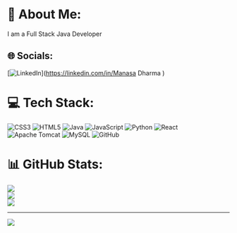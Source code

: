 # 💫 About Me:
I am a Full Stack Java Developer


## 🌐 Socials:
[![LinkedIn](https://img.shields.io/badge/LinkedIn-%230077B5.svg?logo=linkedin&logoColor=white)](https://linkedin.com/in/Manasa Dharma  ) 

# 💻 Tech Stack:
![CSS3](https://img.shields.io/badge/css3-%231572B6.svg?style=for-the-badge&logo=css3&logoColor=white) ![HTML5](https://img.shields.io/badge/html5-%23E34F26.svg?style=for-the-badge&logo=html5&logoColor=white) ![Java](https://img.shields.io/badge/java-%23ED8B00.svg?style=for-the-badge&logo=openjdk&logoColor=white) ![JavaScript](https://img.shields.io/badge/javascript-%23323330.svg?style=for-the-badge&logo=javascript&logoColor=%23F7DF1E) ![Python](https://img.shields.io/badge/python-3670A0?style=for-the-badge&logo=python&logoColor=ffdd54) ![React](https://img.shields.io/badge/react-%2320232a.svg?style=for-the-badge&logo=react&logoColor=%2361DAFB) ![Apache Tomcat](https://img.shields.io/badge/apache%20tomcat-%23F8DC75.svg?style=for-the-badge&logo=apache-tomcat&logoColor=black) ![MySQL](https://img.shields.io/badge/mysql-4479A1.svg?style=for-the-badge&logo=mysql&logoColor=white) ![GitHub](https://img.shields.io/badge/github-%23121011.svg?style=for-the-badge&logo=github&logoColor=white)
# 📊 GitHub Stats:
![](https://github-readme-stats.vercel.app/api?username=ManasaDharmaa&theme=dark&hide_border=false&include_all_commits=true&count_private=false)<br/>
![](https://github-readme-streak-stats.herokuapp.com/?user=ManasaDharmaa&theme=dark&hide_border=false)<br/>
![](https://github-readme-stats.vercel.app/api/top-langs/?username=ManasaDharmaa&theme=dark&hide_border=false&include_all_commits=true&count_private=false&layout=compact)

---
[![](https://visitcount.itsvg.in/api?id=ManasaDharmaa&icon=0&color=0)](https://visitcount.itsvg.in)

<!-- Proudly created with GPRM ( https://gprm.itsvg.in ) -->
